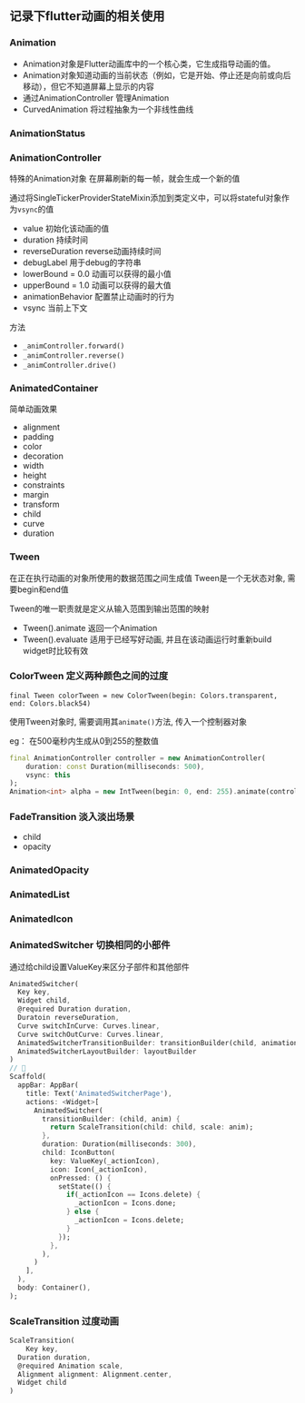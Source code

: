 ## 记录下flutter动画的相关使用

### Animation

+ Animation对象是Flutter动画库中的一个核心类，它生成指导动画的值。
+  Animation对象知道动画的当前状态（例如，它是开始、停止还是向前或向后移动），但它不知道屏幕上显示的内容
+  通过AnimationController 管理Animation
+  CurvedAnimation 将过程抽象为一个非线性曲线

### AnimationStatus

### AnimationController

特殊的Animation对象 在屏幕刷新的每一帧，就会生成一个新的值

通过将SingleTickerProviderStateMixin添加到类定义中，可以将stateful对象作为`vsync`的值

+ value    初始化该动画的值
+ duration  持续时间
+ reverseDuration     reverse动画持续时间
+ debugLabel      用于debug的字符串
+ lowerBound = 0.0      动画可以获得的最小值
+ upperBound = 1.0    动画可以获得的最大值
+ animationBehavior   配置禁止动画时的行为
+ vsync    当前上下文

方法

+ `_animController.forward()`
+ `_animController.reverse()`
+ `_animController.drive()`

### AnimatedContainer

简单动画效果

+ alignment
+ padding
+ color
+ decoration
+ width
+ height
+ constraints
+ margin
+ transform
+ child
+ curve
+ duration

### Tween

在正在执行动画的对象所使用的数据范围之间生成值 Tween是一个无状态对象, 需要begin和end值

Tween的唯一职责就是定义从输入范围到输出范围的映射

+ Tween().animate 返回一个Animation
+ Tween().evaluate  适用于已经写好动画, 并且在该动画运行时重新build widget时比较有效

### ColorTween 定义两种颜色之间的过度

`final Tween colorTween = new ColorTween(begin: Colors.transparent, end: Colors.black54)`

使用Tween对象时, 需要调用其`animate()`方法, 传入一个控制器对象

eg： 在500毫秒内生成从0到255的整数值

```dart
final AnimationController controller = new AnimationController(
	duration: const Duration(milliseconds: 500),
	vsync: this
);
Animation<int> alpha = new IntTween(begin: 0, end: 255).animate(controller);
```



### FadeTransition 淡入淡出场景

+ child
+ opacity <Animation>

### AnimatedOpacity

### AnimatedList

### AnimatedIcon

### AnimatedSwitcher   切换相同的小部件

通过给child设置ValueKey来区分子部件和其他部件

```dart
AnimatedSwitcher(
  Key key,
  Widget child,
  @required Duration duration,
  Duratoin reverseDuration,
  Curve switchInCurve: Curves.linear,
  Curve switchOutCurve: Curves.linear,
  AnimatedSwitcherTransitionBuilder: transitionBuilder(child, animation),
  AnimatedSwitcherLayoutBuilder: layoutBuilder
)
// 🌰
Scaffold(
  appBar: AppBar(
    title: Text('AnimatedSwitcherPage'),
    actions: <Widget>[
      AnimatedSwitcher(
        transitionBuilder: (child, anim) {
          return ScaleTransition(child: child, scale: anim);
        },
        duration: Duration(milliseconds: 300),
        child: IconButton(
          key: ValueKey(_actionIcon),
          icon: Icon(_actionIcon),
          onPressed: () {
            setState(() {
              if(_actionIcon == Icons.delete) {
                _actionIcon = Icons.done;
              } else {
                _actionIcon = Icons.delete;
              }
            });
          },
        ),
      )
    ],
  ),
  body: Container(),
);
```



### ScaleTransition 过度动画

```dart
ScaleTransition(
	Key key,
  Duration duration,
  @required Animation scale,
  Alignment alignment: Alignment.center,
  Widget child
)
```


